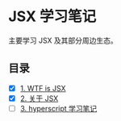 # JSX 学习笔记

主要学习 JSX 及其部分周边生态。

## 目录

- [x] [1. WTF is JSX](./wtf-jsx.md)</br>
- [x] [2. 关于 JSX](./jsx.md)</br>
- [ ] [3. hyperscript 学习笔记](./hyperscript.md)</br>